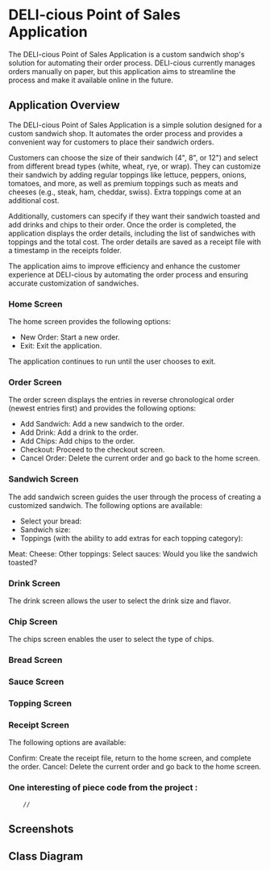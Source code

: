 # DELI-cious Point of Sales Application

The DELI-cious Point of Sales Application is a custom sandwich shop's solution for automating their order process.
DELI-cious currently manages orders manually on paper, but this application aims to streamline the process and make it available online in the future.


## Application Overview

The DELI-cious Point of Sales Application is a simple solution designed for a custom sandwich shop. It automates the order process and provides a convenient way for customers to place their sandwich orders.

Customers can choose the size of their sandwich (4", 8", or 12") and select from different bread types (white, wheat, rye, or wrap). They can customize their sandwich by adding regular toppings like lettuce, peppers, onions, tomatoes, and more, as well as premium toppings such as meats and cheeses (e.g., steak, ham, cheddar, swiss). Extra toppings come at an additional cost.

Additionally, customers can specify if they want their sandwich toasted and add drinks and chips to their order. Once the order is completed, the application displays the order details, including the list of sandwiches with toppings and the total cost. The order details are saved as a receipt file with a timestamp in the receipts folder.

The application aims to improve efficiency and enhance the customer experience at DELI-cious by automating the order process and ensuring accurate customization of sandwiches.

### Home Screen 
The home screen provides the following options:

 - New Order: Start a new order.
 - Exit: Exit the application.

The application continues to run until the user chooses to exit.

### Order Screen
The order screen displays the entries in reverse chronological order (newest entries first) and provides the following options:

- Add Sandwich: Add a new sandwich to the order.
- Add Drink: Add a drink to the order.
- Add Chips: Add chips to the order.
- Checkout: Proceed to the checkout screen.
- Cancel Order: Delete the current order and go back to the home screen.

### Sandwich Screen
The add sandwich screen guides the user through the process of creating a customized sandwich. The following options are available:

- Select your bread:
- Sandwich size:
- Toppings (with the ability to add extras for each topping category):

Meat:
Cheese:
Other toppings:
Select sauces:
Would you like the sandwich toasted?

### Drink Screen
The drink screen allows the user to select the drink size and flavor.

### Chip Screen
The chips screen enables the user to select the type of chips.

### Bread Screen

### Sauce Screen
### Topping Screen
### Receipt Screen

The following options are available:

Confirm: Create the receipt file, return to the home screen, and complete the order.
Cancel: Delete the current order and go back to the home screen.

### One interesting of piece code from the project :
        //

## Screenshots

## Class Diagram
